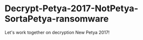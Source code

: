 # Decrypt-Petya-2017-NotPetya-SortaPetya-ransomware
Let's work together on decryption New Petya 2017!

